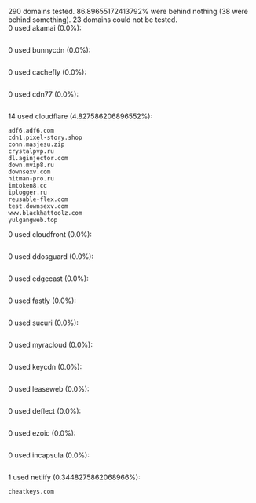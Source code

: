 290 domains tested. 86.89655172413792% were behind nothing (38 were behind something). 23 domains could not be tested.<br>
0 used akamai (0.0%):
```

```

0 used bunnycdn (0.0%):
```

```

0 used cachefly (0.0%):
```

```

0 used cdn77 (0.0%):
```

```

14 used cloudflare (4.827586206896552%):
```
adf6.adf6.com
cdn1.pixel-story.shop
conn.masjesu.zip
crystalpvp.ru
dl.aginjector.com
down.mvip8.ru
downsexv.com
hitman-pro.ru
imtoken8.cc
iplogger.ru
reusable-flex.com
test.downsexv.com
www.blackhattoolz.com
yulgangweb.top
```

0 used cloudfront (0.0%):
```

```

0 used ddosguard (0.0%):
```

```

0 used edgecast (0.0%):
```

```

0 used fastly (0.0%):
```

```

0 used sucuri (0.0%):
```

```

0 used myracloud (0.0%):
```

```

0 used keycdn (0.0%):
```

```

0 used leaseweb (0.0%):
```

```

0 used deflect (0.0%):
```

```

0 used ezoic (0.0%):
```

```

0 used incapsula (0.0%):
```

```

1 used netlify (0.3448275862068966%):
```
cheatkeys.com
```
